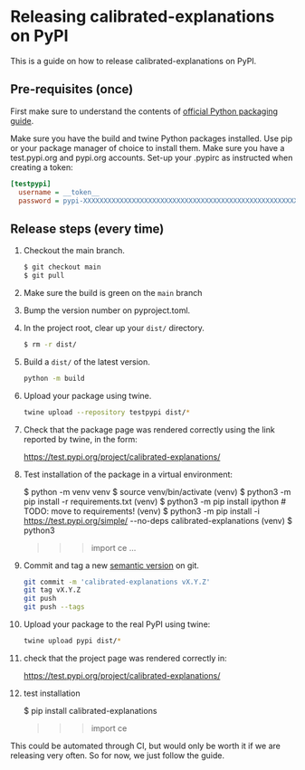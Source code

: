 Releasing calibrated-explanations on PyPI
=========================================

This is a guide on how to release calibrated-explanations on PyPI.


## Pre-requisites (once)

First make sure to understand the contents of [official Python packaging guide].

[official Python packaging guide]: https://packaging.python.org/en/latest/tutorials/packaging-projects/

Make sure you have the build and twine Python packages installed.
Use pip or your package manager of choice to install them.
Make sure you have a test.pypi.org and pypi.org accounts.
Set-up your .pypirc as instructed when creating a token:

```ini
[testpypi]
  username = __token__
  password = pypi-XXXXXXXXXXXXXXXXXXXXXXXXXXXXXXXXXXXXXXXXXXXXXXXXXXXXXXXXXXXX
```

## Release steps (every time)

1. Checkout the main branch.

	```bash
	$ git checkout main
	$ git pull
	```

2. Make sure the build is green on the `main` branch

3. Bump the version number on pyproject.toml.

4. In the project root, clear up your `dist/` directory.

	```bash
	$ rm -r dist/
	```

5. Build a `dist/` of the latest version.

	```bash
	python -m build
	```

6. Upload your package using twine.

	```bash
	twine upload --repository testpypi dist/*
	```

7. Check that the package page was rendered correctly
   using the link reported by twine, in the form:

	https://test.pypi.org/project/calibrated-explanations/

8. Test installation of the package in a virtual environment:

	$ python -m venv venv
	$ source venv/bin/activate
	(venv) $ python3 -m pip install -r requirements.txt
	(venv) $ python3 -m pip install ipython  # TODO: move to requirements!
	(venv) $ python3 -m pip install -i https://test.pypi.org/simple/ --no-deps calibrated-explanations
	(venv) $ python3
	>>> import ce
	>>> ...

9. Commit and tag a new [semantic version] on git.

	```bash
	git commit -m 'calibrated-explanations vX.Y.Z'
	git tag vX.Y.Z
	git push
	git push --tags
	```

10. Upload your package to the real PyPI using twine:

	```bash
	twine upload pypi dist/*
	```

11. check that the project page was rendered correctly in:

	https://test.pypi.org/project/calibrated-explanations/

12. test installation

	$ pip install calibrated-explanations
	>>> import ce

This could be automated through CI,
but would only be worth it if we are releasing very often.
So for now, we just follow the guide.

[semantic version]: https://semver.org/
